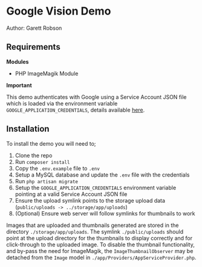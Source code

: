 # Google Vision Demo

Author: Garett Robson

## Requirements

**Modules**

* PHP ImageMagik Module

**Important**

 This demo authenticates with Google using a Service Account JSON file which is loaded via the environment variable `GOOGLE_APPLICATION_CREDENTIALS`, details available [here](https://cloud.google.com/docs/authentication/production).

## Installation

To install the demo you will need to;

1. Clone the repo
2. Run `composer install`
3. Copy the `.env.example` file to `.env`
4. Setup a MySQL database and update the `.env` file with the credentials
5. Run `php artisan migrate`
6. Setup the `GOOGLE_APPLICATION_CREDENTIALS` environment variable pointing at a valid Service Account JSON file
7. Ensure the upload symlink points to the storage upload data (`public/uploads -> ../storage/app/uploads`)
8. (Optional) Ensure web server will follow symlinks for thumbnails to work

Images that are uploaded and thumbnails generated are stored in the directory `./storage/app/uploads`. The symlink `./public/uploads` should point at the upload directory for the thumbnails to display correctly and for click-through to the uploaded image. To disable the thumbnail functionality, and by-pass the need for ImageMagik, the `ImageThumbnailObserver` may be detached from the `Image` model in `./app/Providers/AppServiceProvider.php`.
